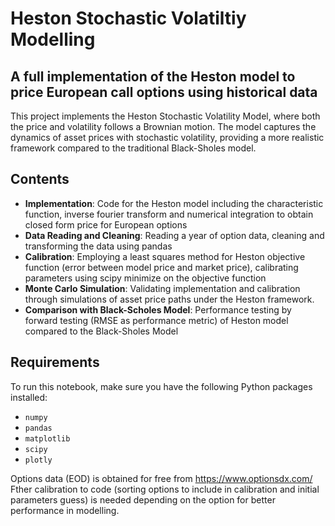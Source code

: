 # Heston Stochastic Volatiltiy Modelling 

## A full implementation of the Heston model to price European call options using historical data
This project implements the Heston Stochastic Volatility Model, where both the price and volatility follows a Brownian motion. The model captures the dynamics of asset prices with stochastic volatility, providing a more realistic framework compared to the traditional Black-Sholes model.

## Contents
- **Implementation**: Code for the Heston model including the characteristic function, inverse fourier transform and numerical integration to obtain closed form price for European options
- **Data Reading and Cleaning**: Reading a year of option data, cleaning and transforming the data using pandas 
- **Calibration**: Employing a least squares method for Heston objective function (error between model price and market price), calibrating parameters using scipy minimize on the objective function
- **Monte Carlo Simulation**: Validating implementation and calibration through simulations of asset price paths under the Heston framework.
- **Comparison with Black-Scholes Model**: Performance testing by forward testing (RMSE as performance metric) of Heston model compared to the Black-Sholes Model
  
## Requirements
To run this notebook, make sure you have the following Python packages installed:
- `numpy`
- `pandas`
- `matplotlib`
- `scipy`
- `plotly`

Options data (EOD) is obtained for free from https://www.optionsdx.com/
Fther calibration to code (sorting options to include in calibration and initial parameters guess) is needed depending on the option for better performance in modelling.
